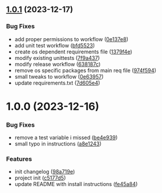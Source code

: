 ## [1.0.1](https://github.com/notzune/habit-tracker/compare/v1.0.0...v1.0.1) (2023-12-17)


### Bug Fixes

* add proper permissions to workflow ([0e137e8](https://github.com/notzune/habit-tracker/commit/0e137e8bbc29bc25aa3c491e73be9779c11bc810))
* add unit test workflow ([bfd5523](https://github.com/notzune/habit-tracker/commit/bfd5523bb6b8a1369d39fc62d2ecee3e852b6e57))
* create os dependent requirements file ([1379f4e](https://github.com/notzune/habit-tracker/commit/1379f4ea7ebe678f80760b4d6b883831aa222d1b))
* modify existing unittests ([7f9a437](https://github.com/notzune/habit-tracker/commit/7f9a43799d9892f87a26c97992b2ecff5275ec43))
* modify release workflow ([638187c](https://github.com/notzune/habit-tracker/commit/638187cb1cdff6f06c53125af79db697f7e7df09))
* remove os specific packages from main req file ([974f594](https://github.com/notzune/habit-tracker/commit/974f5940bad815fb04a4c881c03af4d5b32628cc))
* small tweaks to workflow ([0e63957](https://github.com/notzune/habit-tracker/commit/0e639579f68e24b6fee77f8a4ff8aebd6fd0f95a))
* update requirements.txt ([7d605e4](https://github.com/notzune/habit-tracker/commit/7d605e4b2967c4a859b0355cccce95cb1c88ddbb))

# 1.0.0 (2023-12-16)


### Bug Fixes

* remove a test variable i missed ([be4e939](https://github.com/notzune/habit-tracker/commit/be4e939a3c15ea865c22d1debf8c3e2550e5e2cc))
* small typo in instructions ([a8e1243](https://github.com/notzune/habit-tracker/commit/a8e1243b5261dc18670ba285126fa0fd52dcbcdb))


### Features

* init changelog ([98a719e](https://github.com/notzune/habit-tracker/commit/98a719eae9aceb0d6a0524a0bf89bee8c5f270d0))
* project init ([c5177d5](https://github.com/notzune/habit-tracker/commit/c5177d585883d7571f575a151cda1d75099eb0ad))
* update README with install instructions ([fe45a84](https://github.com/notzune/habit-tracker/commit/fe45a84b9a3fd586454d63771a909c0363188cdd))
